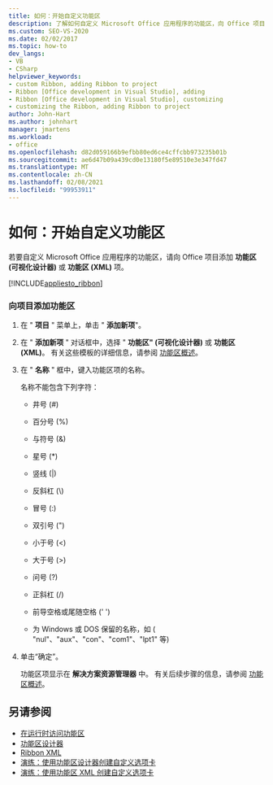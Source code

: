 ```yaml
---
title: 如何：开始自定义功能区
description: 了解如何自定义 Microsoft Office 应用程序的功能区，向 Office 项目添加功能区 (可视化设计器) 或功能区 (XML) 项。
ms.custom: SEO-VS-2020
ms.date: 02/02/2017
ms.topic: how-to
dev_langs:
- VB
- CSharp
helpviewer_keywords:
- custom Ribbon, adding Ribbon to project
- Ribbon [Office development in Visual Studio], adding
- Ribbon [Office development in Visual Studio], customizing
- customizing the Ribbon, adding Ribbon to project
author: John-Hart
ms.author: johnhart
manager: jmartens
ms.workload:
- office
ms.openlocfilehash: d82d059166b9efbb80ed6ce4cffcbb973235b01b
ms.sourcegitcommit: ae6d47b09a439cd0e13180f5e89510e3e347fd47
ms.translationtype: MT
ms.contentlocale: zh-CN
ms.lasthandoff: 02/08/2021
ms.locfileid: "99953911"
---
```

# <a name="how-to-get-started-customizing-the-ribbon"></a>如何：开始自定义功能区
  若要自定义 Microsoft Office 应用程序的功能区，请向 Office 项目添加 **功能区 (可视化设计器)** 或 **功能区 (XML)** 项。

 [!INCLUDE[appliesto_ribbon](../vsto/includes/appliesto-ribbon-md.md)]

### <a name="to-add-a-ribbon-to-a-project"></a>向项目添加功能区

1. 在 " **项目** " 菜单上，单击 " **添加新项**"。

2. 在 " **添加新项** " 对话框中，选择 " **功能区" (可视化设计器)** 或 **功能区 (XML)**。 有关这些模板的详细信息，请参阅 [功能区概述](../vsto/ribbon-overview.md)。

3. 在 " **名称** " 框中，键入功能区项的名称。

    名称不能包含下列字符：

   - 井号 (#)

   - 百分号 (%)

   - 与符号 (&)

   - 星号 (*)

   - 竖线 (|)

   - 反斜杠 (\\)

   - 冒号 (:)

   - 双引号 (")

   - 小于号 (\<)

   - 大于号 (>)

   - 问号 (?)

   - 正斜杠 (/)

   - 前导空格或尾随空格 (' ')

   - 为 Windows 或 DOS 保留的名称，如 ( "nul"、"aux"、"con"、"com1"、"lpt1" 等) 

4. 单击“确定”。

   功能区项显示在 **解决方案资源管理器** 中。 有关后续步骤的信息，请参阅 [功能区概述](../vsto/ribbon-overview.md)。

## <a name="see-also"></a>另请参阅
- [在运行时访问功能区](../vsto/accessing-the-ribbon-at-run-time.md)
- [功能区设计器](../vsto/ribbon-designer.md)
- [Ribbon XML](../vsto/ribbon-xml.md)
- [演练：使用功能区设计器创建自定义选项卡](../vsto/walkthrough-creating-a-custom-tab-by-using-the-ribbon-designer.md)
- [演练：使用功能区 XML 创建自定义选项卡](../vsto/walkthrough-creating-a-custom-tab-by-using-ribbon-xml.md)
